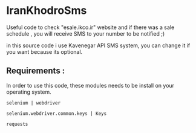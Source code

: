 # IranKhodroSms

Useful code to check "esale.ikco.ir" website and if there was a sale schedule , you will receive SMS to your number to be notified ;)

in this source code i use Kavenegar API SMS system, you can change it if you want because its optional.

## Requirements :

In order to use this code, these modules needs to be install on your operating system.

`selenium | webdriver`

`selenium.webdriver.common.keys | Keys`

`requests`
